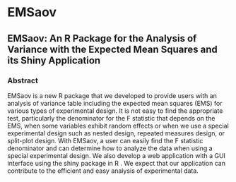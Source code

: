 # EMSaov

## EMSaov: An R Package for the Analysis of Variance with the Expected Mean Squares and its Shiny Application

### Abstract 
EMSaov is a new R package that we developed to provide users with an analysis of variance
table including the expected mean squares (EMS) for various types of experimental design. It is not
easy to find the appropriate test, particularly the denominator for the F statistic that depends on the
EMS, when some variables exhibit random effects or when we use a special experimental design such
as nested design, repeated measures design, or split-plot design. With EMSaov, a user can easily
find the F statistic denominator and can determine how to analyze the data when using a special
experimental design. We also develop a web application with a GUI interface using the shiny package
in R . We expect that our application can contribute to the efficient and easy analysis of experimental
data.
